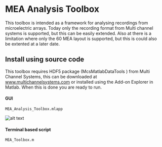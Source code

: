 # MEA Analysis Toolbox
This toolbox is intended as a framework for analysing recordings from microelectric arrays. Today only the recording format from Multi channel systems is supported, but this can be easily extended. Also at there is a limitation where only the 60 MEA layout is supported, but this is could also be extented at a later date.   

## Install using source code
This toolbox requires HDF5 package (McsMatlabDataTools ) from Multi Channel Systems, this can be downloaded at www.multichannelsystems.com or installed using the Add-on Explorer in Matlab. When this is done you are ready to run.
#### GUI
    MEA_Analysis_Toolbox.mlapp

![alt text](https://github.com/helgeanl/MEA_toolbox/blob/master/docs/toolbox.PNG "MEA Tooolbox")

#### Terminal based script
    MEA_Toolbox.m


